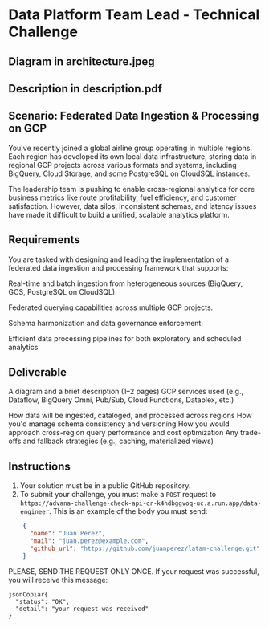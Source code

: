 # Data Platform Team Lead - Technical Challenge

## Diagram in architecture.jpeg

## Description in description.pdf

## Scenario: Federated Data Ingestion & Processing on GCP
You've recently joined a global airline group operating in multiple regions. Each region has developed its own local data infrastructure, storing data in regional GCP projects across various formats and systems, including BigQuery, Cloud Storage, and some PostgreSQL on CloudSQL instances.

The leadership team is pushing to enable cross-regional analytics for core business metrics like route profitability, fuel efficiency, and customer satisfaction. However, data silos, inconsistent schemas, and latency issues have made it difficult to build a unified, scalable analytics platform.

## Requirements

You are tasked with designing and leading the implementation of a federated data ingestion and processing framework that supports:

Real-time and batch ingestion from heterogeneous sources (BigQuery, GCS, PostgreSQL on CloudSQL).

Federated querying capabilities across multiple GCP projects.

Schema harmonization and data governance enforcement.

Efficient data processing pipelines for both exploratory and scheduled analytics

## Deliverable

A diagram and a brief description (1–2 pages) GCP services used (e.g., Dataflow, BigQuery Omni, Pub/Sub, Cloud Functions, Dataplex, etc.)

How data will be ingested, cataloged, and processed across regions
How you'd manage schema consistency and versioning
How you would approach cross-region query performance and cost optimization
Any trade-offs and fallback strategies (e.g., caching, materialized views)

## Instructions
1. Your solution must be in a public GitHub repository.
2. To submit your challenge, you must make a `POST` request to `https://advana-challenge-check-api-cr-k4hdbggvoq-uc.a.run.app/data-engineer`. This is an example of the body you must send:
```json
    {
      "name": "Juan Perez",
      "mail": "juan.perez@example.com",
      "github_url": "https://github.com/juanperez/latam-challenge.git"
    }
```

PLEASE, SEND THE REQUEST ONLY ONCE.
If your request was successful, you will receive this message:

```
jsonCopiar{
  "status": "OK",
  "detail": "your request was received"
}
```
